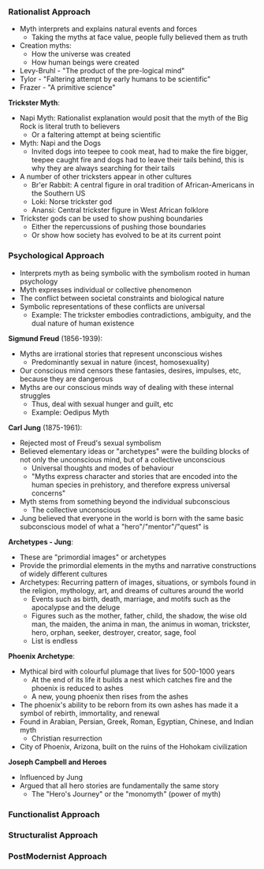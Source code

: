 ### Rationalist Approach
 - Myth interprets and explains natural events and forces
	 - Taking the myths at face value, people fully believed them as truth
 - Creation myths:
	 - How the universe was created
	 - How human beings were created
 - Levy-Bruhl - "The product of the pre-logical mind"
 - Tylor - "Faltering attempt by early humans to be scientific"
 - Frazer - "A primitive science"

**Trickster Myth**:
 - Napi Myth: Rationalist explanation would posit that the myth of the Big Rock is literal truth to believers
	 - Or a faltering attempt at being scientific
 - Myth: Napi and the Dogs
	 - Invited dogs into teepee to cook meat, had to make the fire bigger, teepee caught fire and dogs had to leave their tails behind, this is why they are always searching for their tails
 - A number of other tricksters appear in other cultures
	 - Br'er Rabbit: A central figure in oral tradition of African-Americans in the Southern US
	 - Loki: Norse trickster god
	 - Anansi: Central trickster figure in West African folklore
 - Trickster gods can be used to show pushing boundaries
	 - Either the repercussions of pushing those boundaries
	 - Or show how society has evolved to be at its current point

### Psychological Approach
 - Interprets myth as being symbolic with the symbolism rooted in human psychology
 - Myth expresses individual or collective phenomenon
 - The conflict between societal constraints and biological nature
 - Symbolic representations of these conflicts are universal
	 - Example: The trickster embodies contradictions, ambiguity, and the dual nature of human existence

**Sigmund Freud** (1856-1939):
 - Myths are irrational stories that represent unconscious wishes
	 - Predominantly sexual in nature (incest, homosexuality)
 - Our conscious mind censors these fantasies, desires, impulses, etc, because they are dangerous
 - Myths are our conscious minds way of dealing with these internal struggles
	 - Thus, deal with sexual hunger and guilt, etc
	 - Example: Oedipus Myth

**Carl Jung** (1875-1961):
 - Rejected most of Freud's sexual symbolism
 - Believed elementary ideas or "archetypes" were the building blocks of not only the unconscious mind, but of a collective unconscious
	 - Universal thoughts and modes of behaviour
	 - "Myths express character and stories that are encoded into the human species in prehistory, and therefore express universal concerns"
 - Myth stems from something beyond the individual subconscious
	 - The collective unconscious
 - Jung believed that everyone in the world is born with the same basic subconscious model of what a "hero"/"mentor"/"quest" is

**Archetypes - Jung**:
 - These are "primordial images" or archetypes
 - Provide the primordial elements in the myths and narrative constructions of widely different cultures
 - Archetypes: Recurring pattern of images, situations, or symbols found in the religion, mythology, art, and dreams of cultures around the world
	 - Events such as birth, death, marriage, and motifs such as the apocalypse and the deluge
	 - Figures such as the mother, father, child, the shadow, the wise old man, the maiden, the anima in man, the animus in woman, trickster, hero, orphan, seeker, destroyer, creator, sage, fool
	 - List is endless

**Phoenix Archetype**:
 - Mythical bird with colourful plumage that lives for 500-1000 years
	 - At the end of its life it builds a nest which catches fire and the phoenix is reduced to ashes
	 - A new, young phoenix then rises from the ashes
 - The phoenix's ability to be reborn from its own ashes has made it a symbol of rebirth, immortality, and renewal
 - Found in Arabian, Persian, Greek, Roman, Egyptian, Chinese, and Indian myth
	 - Christian resurrection
 - City of Phoenix, Arizona, built on the ruins of the Hohokam civilization

**Joseph Campbell and Heroes**
 - Influenced by Jung
 - Argued that all hero stories are fundamentally the same story
	 - The "Hero's Journey" or the "monomyth" (power of myth)

### Functionalist Approach

### Structuralist Approach

### PostModernist Approach
